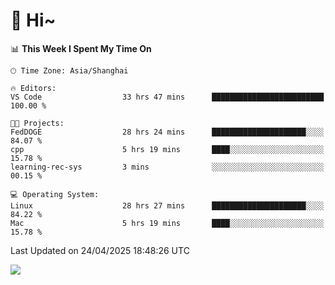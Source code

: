 # 👋 Hi~

<!--START_SECTION:waka-->
📊 **This Week I Spent My Time On** 

```text
🕑︎ Time Zone: Asia/Shanghai

🔥 Editors: 
VS Code                  33 hrs 47 mins      █████████████████████████   100.00 % 

🐱‍💻 Projects: 
FedDOGE                  28 hrs 24 mins      █████████████████████░░░░   84.07 % 
cpp                      5 hrs 19 mins       ████░░░░░░░░░░░░░░░░░░░░░   15.78 % 
learning-rec-sys         3 mins              ░░░░░░░░░░░░░░░░░░░░░░░░░   00.15 % 

💻 Operating System: 
Linux                    28 hrs 27 mins      █████████████████████░░░░   84.22 % 
Mac                      5 hrs 19 mins       ████░░░░░░░░░░░░░░░░░░░░░   15.78 % 
```


 Last Updated on 24/04/2025 18:48:26 UTC
<!--END_SECTION:waka-->

![](https://komarev.com/ghpvc/?username=lvdongyi&label=Profile%20views&color=0e75b6&style=flat)
<!---
lvdongyi/lvdongyi is a ✨ special ✨ repository because its `README.md` (this file) appears on your GitHub profile.
You can click the Preview link to take a look at your changes.
--->
